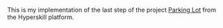 This is my implementation of the last step of the project [Parking Lot](https://hyperskill.org/projects/75?track=3) from the Hyperskill platform.

